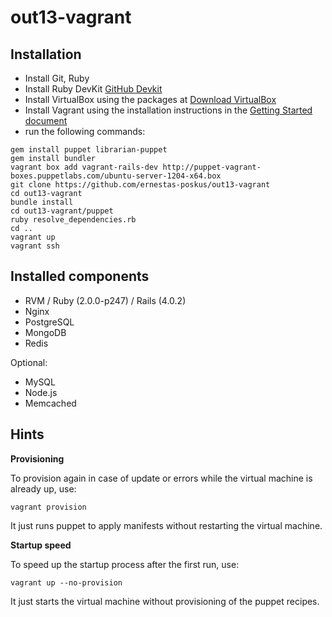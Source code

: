 out13-vagrant
=============

Installation
------------

* Install Git, Ruby
* Install Ruby DevKit [GitHub Devkit](https://github.com/oneclick/rubyinstaller/wiki/Development-Kit)
* Install VirtualBox using the packages at [Download VirtualBox](https://www.virtualbox.org/wiki/Downloads)
* Install Vagrant using the installation instructions in the [Getting Started document](http://vagrantup.com/v1/docs/getting-started/index.html)
* run the following commands:

```shell
gem install puppet librarian-puppet
gem install bundler
vagrant box add vagrant-rails-dev http://puppet-vagrant-boxes.puppetlabs.com/ubuntu-server-1204-x64.box
git clone https://github.com/ernestas-poskus/out13-vagrant
cd out13-vagrant
bundle install
cd out13-vagrant/puppet
ruby resolve_dependencies.rb
cd ..
vagrant up
vagrant ssh
```

Installed components
--------------------

* RVM / Ruby (2.0.0-p247) / Rails (4.0.2)
* Nginx
* PostgreSQL
* MongoDB
* Redis

Optional:
* MySQL
* Node.js
* Memcached

Hints
-----

**Provisioning**

To provision again in case of update or errors while the virtual machine is already up, use:

```shell
vagrant provision
```
It just runs puppet to apply manifests without restarting the virtual machine.

**Startup speed**

To speed up the startup process after the first run, use:

```shell
vagrant up --no-provision
```
It just starts the virtual machine without provisioning of the puppet recipes.
